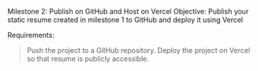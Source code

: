 Milestone 2: Publish on GitHub and Host on Vercel
Objective:
Publish your static resume created in milestone 1 to GitHub and deploy it using Vercel

Requirements:
>Push the project to a GitHub repository.
>Deploy the project on Vercel so that resume is publicly accessible.
